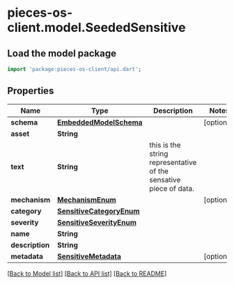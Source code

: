# pieces-os-client.model.SeededSensitive

## Load the model package
```dart
import 'package:pieces-os-client/api.dart';
```

## Properties
Name | Type | Description | Notes
------------ | ------------- | ------------- | -------------
**schema** | [**EmbeddedModelSchema**](EmbeddedModelSchema.md) |  | [optional] 
**asset** | **String** |  | 
**text** | **String** | this is the string representative of the sensative piece of data. | 
**mechanism** | [**MechanismEnum**](MechanismEnum.md) |  | [optional] 
**category** | [**SensitiveCategoryEnum**](SensitiveCategoryEnum.md) |  | 
**severity** | [**SensitiveSeverityEnum**](SensitiveSeverityEnum.md) |  | 
**name** | **String** |  | 
**description** | **String** |  | 
**metadata** | [**SensitiveMetadata**](SensitiveMetadata.md) |  | [optional] 

[[Back to Model list]](../README.md#documentation-for-models) [[Back to API list]](../README.md#documentation-for-api-endpoints) [[Back to README]](../README.md)


